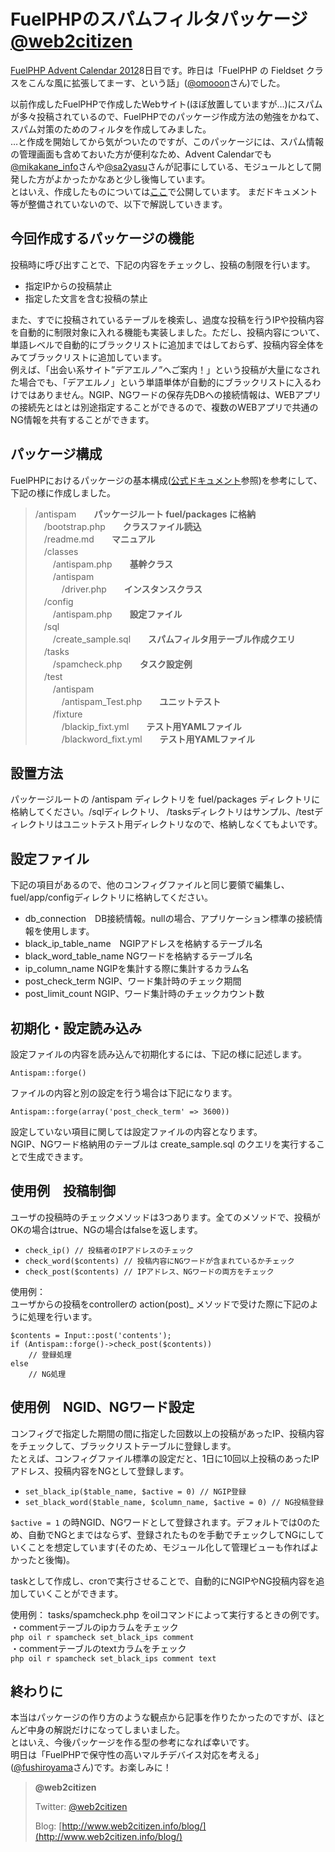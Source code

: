 FuelPHPのスパムフィルタパッケージ [@web2citizen](https://twitter.com/web2citizen)
=================================

[FuelPHP Advent Calendar 2012](http://atnd.org/events/33753)8日目です。昨日は「FuelPHP の Fieldset クラスをこんな風に拡張してまーす、という話」([@omooon](https://twitter.com/@omoon)さん)でした。

以前作成したFuelPHPで作成したWebサイト(ほぼ放置していますが…)にスパムが多々投稿されているので、FuelPHPでのパッケージ作成方法の勉強をかねて、スパム対策のためのフィルタを作成してみました。  
…と作成を開始してから気がついたのですが、このパッケージには、スパム情報の管理画面も含めておいた方が便利なため、Advent Calendarでも[@mikakane\_info](https://twitter.com/@mikakane_info)さんや[@sa2yasu](https://twitter.com/@sa2yasu)さんが記事にしている、モジュールとして開発した方がよかったかなあと少し後悔しています。  
 とはいえ、作成したものについては[ここ](https://github.com/web2citizen/antispam)で公開しています。 まだドキュメント等が整備されていないので、以下で解説していきます。

今回作成するパッケージの機能
----------------------------

投稿時に呼び出すことで、下記の内容をチェックし、投稿の制限を行います。

-   指定IPからの投稿禁止
-   指定した文言を含む投稿の禁止

また、すでに投稿されているテーブルを検索し、過度な投稿を行うIPや投稿内容を自動的に制限対象に入れる機能も実装しました。ただし、投稿内容について、単語レベルで自動的にブラックリストに追加まではしておらず、投稿内容全体をみてブラックリストに追加しています。  
 例えば、「出会い系サイト”デアエルノ”へご案内！」という投稿が大量になされた場合でも、「デアエルノ」という単語単体が自動的にブラックリストに入るわけではありません。NGIP、NGワードの保存先DBへの接続情報は、WEBアプリの接続先とはとは別途指定することができるので、複数のWEBアプリで共通のNG情報を共有することができます。

パッケージ構成
--------------

FuelPHPにおけるパッケージの基本構成([公式ドキュメント](http://fuelphp.com/docs/general/packages.html)参照)を参考にして、下記の様に作成しました。

>/antispam　　**パッケージルート fuel/packages に格納**  
 　/bootstrap.php　　**クラスファイル読込**  
 　/readme.md　　**マニュアル**  
 　/classes  
 　　/antispam.php　　**基幹クラス**  
 　　/antispam  
 　　　/driver.php　　**インスタンスクラス**  
 　/config  
 　　/antispam.php　　**設定ファイル**  
 　/sql  
 　　/create\_sample.sql　　**スパムフィルタ用テーブル作成クエリ**  
 　/tasks  
 　　/spamcheck.php　　**タスク設定例**  
 　/test  
 　　/antispam  
 　　　/antispam\_Test.php　　**ユニットテスト**  
 　　/fixture  
 　　　/blackip\_fixt.yml　　**テスト用YAMLファイル**  
 　　　/blackword\_fixt.yml　　**テスト用YAMLファイル**

設置方法
--------

パッケージルートの /antispam ディレクトリを fuel/packages ディレクトリに格納してください。/sqlディレクトリ、 /tasksディレクトリはサンプル、/testディレクトリはユニットテスト用ディレクトリなので、格納しなくてもよいです。

設定ファイル
------------

下記の項目があるので、他のコンフィグファイルと同じ要領で編集し、fuel/app/configディレクトリに格納してください。

-   db\_connection　DB接続情報。nullの場合、アプリケーション標準の接続情報を使用します。
-   black\_ip\_table\_name　NGIPアドレスを格納するテーブル名
-   black\_word\_table\_name NGワードを格納するテーブル名
-   ip\_column\_name NGIPを集計する際に集計するカラム名
-   post\_check\_term NGIP、ワード集計時のチェック期間
-   post\_limit\_count NGIP、ワード集計時のチェックカウント数

初期化・設定読み込み
--------------------

設定ファイルの内容を読み込んで初期化するには、下記の様に記述します。

	Antispam::forge()

ファイルの内容と別の設定を行う場合は下記になります。

	Antispam::forge(array('post_check_term' => 3600))

設定していない項目に関しては設定ファイルの内容となります。  
NGIP、NGワード格納用のテーブルは create\_sample.sql のクエリを実行することで生成できます。

使用例　投稿制御
----------------

ユーザの投稿時のチェックメソッドは3つあります。全てのメソッドで、投稿がOKの場合はtrue、NGの場合はfalseを返します。

- `check_ip() // 投稿者のIPアドレスのチェック`
- `check_word($contents) // 投稿内容にNGワードが含まれているかチェック`
- `check_post($contents) // IPアドレス、NGワードの両方をチェック`

使用例：  
 ユーザからの投稿をcontrollerの action(post)\_ メソッドで受けた際に下記のように処理を行います。

~~~
$contents = Input::post('contents');
if (Antispam::forge()->check_post($contents))
    // 登録処理
else
    // NG処理
~~~

使用例　NGID、NGワード設定
-------------------------

コンフィグで指定した期間の間に指定した回数以上の投稿があったIP、投稿内容をチェックして、ブラックリストテーブルに登録します。  
 たとえば、コンフィグファイル標準の設定だと、1日に10回以上投稿のあったIPアドレス、投稿内容をNGとして登録します。  

- `set_black_ip($table_name, $active = 0) // NGIP登録`
- `set_black_word($table_name, $column_name, $active = 0) // NG投稿登録`

`$active = 1` の時NGID、NGワードとして登録されます。デフォルトでは0のため、自動でNGとまではならず、登録されたものを手動でチェックしてNGにしていくことを想定しています(そのため、モジュール化して管理ビューも作ればよかったと後悔)。

taskとして作成し、cronで実行させることで、自動的にNGIPやNG投稿内容を追加していくことができます。

使用例： tasks/spamcheck.php をoilコマンドによって実行するときの例です。  
・commentテーブルのipカラムをチェック  
`php oil r spamcheck set_black_ips comment`  
・commentテーブルのtextカラムをチェック  
`php oil r spamcheck set_black_ips comment text`

終わりに
--------

本当はパッケージの作り方のような観点から記事を作りたかったのですが、ほとんど中身の解説だけになってしまいました。  
 とはいえ、今後パッケージを作る型の参考になれば幸いです。  
 明日は「FuelPHPで保守性の高いマルチデバイス対応を考える」([@fushiroyama](https://twitter.com/fushiroyama)さん)です。お楽しみに！

>**@web2citizen**
>
>
>
>Twitter: [@web2citizen](https://twitter.com/web2citizen)
>
>Blog: [http://www.web2citizen.info/blog/](http://www.web2citizen.info/blog/)


